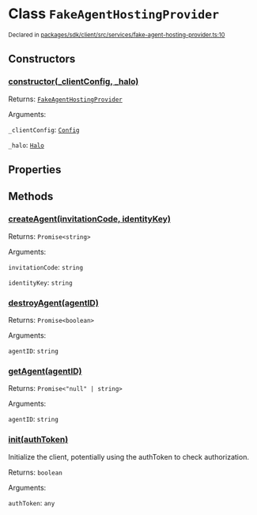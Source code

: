 # Class `FakeAgentHostingProvider`
<sub>Declared in [packages/sdk/client/src/services/fake-agent-hosting-provider.ts:10](https://github.com/dxos/dxos/blob/175437b91/packages/sdk/client/src/services/fake-agent-hosting-provider.ts#L10)</sub>




## Constructors
### [constructor(_clientConfig, _halo)](https://github.com/dxos/dxos/blob/175437b91/packages/sdk/client/src/services/fake-agent-hosting-provider.ts#L12)




Returns: <code>[FakeAgentHostingProvider](/api/@dxos/client/classes/FakeAgentHostingProvider)</code>

Arguments: 

`_clientConfig`: <code>[Config](/api/@dxos/client/classes/Config)</code>

`_halo`: <code>[Halo](/api/@dxos/client/interfaces/Halo)</code>



## Properties


## Methods
### [createAgent(invitationCode, identityKey)](https://github.com/dxos/dxos/blob/175437b91/packages/sdk/client/src/services/fake-agent-hosting-provider.ts#L17)




Returns: <code>Promise&lt;string&gt;</code>

Arguments: 

`invitationCode`: <code>string</code>

`identityKey`: <code>string</code>


### [destroyAgent(agentID)](https://github.com/dxos/dxos/blob/175437b91/packages/sdk/client/src/services/fake-agent-hosting-provider.ts#L27)




Returns: <code>Promise&lt;boolean&gt;</code>

Arguments: 

`agentID`: <code>string</code>


### [getAgent(agentID)](https://github.com/dxos/dxos/blob/175437b91/packages/sdk/client/src/services/fake-agent-hosting-provider.ts#L23)




Returns: <code>Promise&lt;"null" | string&gt;</code>

Arguments: 

`agentID`: <code>string</code>


### [init(authToken)](https://github.com/dxos/dxos/blob/175437b91/packages/sdk/client/src/services/fake-agent-hosting-provider.ts#L31)


Initialize the client, potentially using the authToken to check authorization.

Returns: <code>boolean</code>

Arguments: 

`authToken`: <code>any</code>


